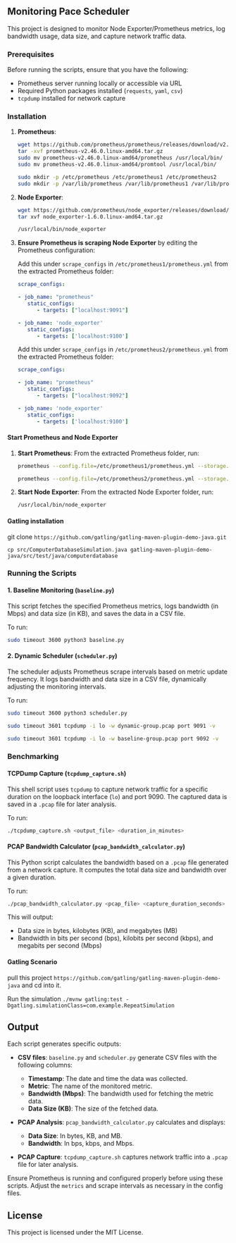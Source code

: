 ## Monitoring Pace Scheduler 

This project is designed to monitor Node Exporter/Prometheus metrics, log bandwidth usage, data size, and capture network traffic data.

### Prerequisites

Before running the scripts, ensure that you have the following:

- Prometheus server running locally or accessible via URL
- Required Python packages installed (`requests`, `yaml`, `csv`)
- `tcpdump` installed for network capture

### Installation


1. **Prometheus**:
   ```bash
   wget https://github.com/prometheus/prometheus/releases/download/v2.46.0/prometheus-v2.46.0.linux-amd64.tar.gz
   tar -xvf prometheus-v2.46.0.linux-amd64.tar.gz
   sudo mv prometheus-v2.46.0.linux-amd64/prometheus /usr/local/bin/
   sudo mv prometheus-v2.46.0.linux-amd64/promtool /usr/local/bin/
   ```

   ```bash   
   sudo mkdir -p /etc/prometheus /etc/prometheus1 /etc/prometheus2
   sudo mkdir -p /var/lib/prometheus /var/lib/prometheus1 /var/lib/prometheus2
   ```

2. **Node Exporter**:
   ```bash
   wget https://github.com/prometheus/node_exporter/releases/download/v1.6.0/node_exporter-1.6.0.linux-amd64.tar.gz
   tar xvf node_exporter-1.6.0.linux-amd64.tar.gz
   ```
      ```bash   
     /usr/local/bin/node_exporter
    ```
3. **Ensure Prometheus is scraping Node Exporter** by editing the Prometheus configuration:


   Add this under `scrape_configs` in `/etc/prometheus1/prometheus.yml` from the extracted Prometheus folder:
   ```yaml
   scrape_configs:
   
   - job_name: "prometheus"
      static_configs:
         - targets: ["localhost:9091"]
   
   - job_name: 'node_exporter'
      static_configs:
         - targets: ['localhost:9100']
   ```

   Add this under `scrape_configs` in `/etc/prometheus2/prometheus.yml` from the extracted Prometheus folder:
   ```yaml
   scrape_configs:
   
   - job_name: "prometheus"
      static_configs:
         - targets: ["localhost:9092"]
   
   - job_name: 'node_exporter'
      static_configs:
         - targets: ['localhost:9100']
   ```

#### Start Prometheus and Node Exporter
1. **Start Prometheus**:
   From the extracted Prometheus folder, run:
   ```bash
   prometheus --config.file=/etc/prometheus1/prometheus.yml --storage.tsdb.path=/var/lib/prometheus1 --web.listen-address=:9091
   ```
   ```bash
   prometheus --config.file=/etc/prometheus2/prometheus.yml --storage.tsdb.path=/var/lib/prometheus1 --web.listen-address=:9092
   ```

2. **Start Node Exporter**:
   From the extracted Node Exporter folder, run:
   ```bash
   /usr/local/bin/node_exporter
   ```

#### Gatling installation
git clone ```https://github.com/gatling/gatling-maven-plugin-demo-java.git``` 

```cp src/ComputerDatabaseSimulation.java gatling-maven-plugin-demo-java/src/test/java/computerdatabase```



### Running the Scripts

#### 1. Baseline Monitoring (`baseline.py`)

This script fetches the specified Prometheus metrics, logs bandwidth (in Mbps) and data size (in KB), and saves the data in a CSV file.

To run:
```bash
sudo timeout 3600 python3 baseline.py 
```

#### 2. Dynamic Scheduler (`scheduler.py`)

The scheduler adjusts Prometheus scrape intervals based on metric update frequency. It logs bandwidth and data size in a CSV file, dynamically adjusting the monitoring intervals.

To run:
```bash
sudo timeout 3600 python3 scheduler.py 
```

```bash
sudo timeout 3601 tcpdump -i lo -w dynamic-group.pcap port 9091 -v
```
```bash
sudo timeout 3601 tcpdump -i lo -w baseline-group.pcap port 9092 -v
```
### Benchmarking

####  TCPDump Capture (`tcpdump_capture.sh`)

This shell script uses `tcpdump` to capture network traffic for a specific duration on the loopback interface (`lo`) and port 9090. The captured data is saved in a `.pcap` file for later analysis.

To run:
```bash
./tcpdump_capture.sh <output_file> <duration_in_minutes>
```
####  PCAP Bandwidth Calculator (`pcap_bandwidth_calculator.py`)

This Python script calculates the bandwidth based on a `.pcap` file generated from a network capture. It computes the total data size and bandwidth over a given duration.

To run:
```bash
./pcap_bandwidth_calculator.py <pcap_file> <capture_duration_seconds>
```



This will output:
- Data size in bytes, kilobytes (KB), and megabytes (MB)
- Bandwidth in bits per second (bps), kilobits per second (kbps), and megabits per second (Mbps)

#### Gatling Scenario 

pull this project ```https://github.com/gatling/gatling-maven-plugin-demo-java``` and cd into it.


Run the simulation ```./mvnw gatling:test -Dgatling.simulationClass=com.example.RepeatSimulation```

## Output

Each script generates specific outputs:

- **CSV files**: `baseline.py` and `scheduler.py` generate CSV files with the following columns:
  - **Timestamp**: The date and time the data was collected.
  - **Metric**: The name of the monitored metric.
  - **Bandwidth (Mbps)**: The bandwidth used for fetching the metric data.
  - **Data Size (KB)**: The size of the fetched data.

- **PCAP Analysis**: `pcap_bandwidth_calculator.py` calculates and displays:
  - **Data Size**: In bytes, KB, and MB.
  - **Bandwidth**: In bps, kbps, and Mbps.

- **PCAP Capture**: `tcpdump_capture.sh` captures network traffic into a `.pcap` file for later analysis.

Ensure Prometheus is running and configured properly before using these scripts. Adjust the `metrics` and scrape intervals as necessary in the config files.

## License

This project is licensed under the MIT License.